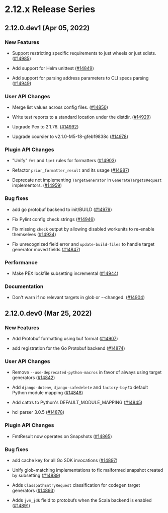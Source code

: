 # 2.12.x Release Series

## 2.12.0.dev1 (Apr 05, 2022)

### New Features

* Support restricting specific requirements to just wheels or just sdists. ([#14985](https://github.com/pantsbuild/pants/pull/14985))

* Add support for Helm unittest ([#14849](https://github.com/pantsbuild/pants/pull/14849))

* Add support for parsing address parameters to CLI specs parsing ([#14949](https://github.com/pantsbuild/pants/pull/14949))

### User API Changes

* Merge list values across config files. ([#14850](https://github.com/pantsbuild/pants/pull/14850))

* Write test reports to a standard location under the distdir. ([#14929](https://github.com/pantsbuild/pants/pull/14929))

* Upgrade Pex to 2.1.76. ([#14992](https://github.com/pantsbuild/pants/pull/14992))

* Upgrade coursier to v2.1.0-M5-18-gfebf9838c ([#14978](https://github.com/pantsbuild/pants/pull/14978))

### Plugin API Changes

* "Unify" `fmt` and `lint` rules for formatters ([#14903](https://github.com/pantsbuild/pants/pull/14903))

* Refactor `prior_formatter_result` and its usage ([#14987](https://github.com/pantsbuild/pants/pull/14987))

* Deprecate not implementing `TargetGenerator` in `GenerateTargetsRequest` implementors. ([#14959](https://github.com/pantsbuild/pants/pull/14959))

### Bug fixes

* add go protobuf backend to init/BUILD ([#14979](https://github.com/pantsbuild/pants/pull/14979))

* Fix Pylint config check strings ([#14946](https://github.com/pantsbuild/pants/pull/14946))

* Fix missing `check` output by allowing disabled workunits to re-enable themselves ([#14934](https://github.com/pantsbuild/pants/pull/14934))

* Fix unrecognized field error and `update-build-files` to handle target generator moved fields ([#14847](https://github.com/pantsbuild/pants/pull/14847))

### Performance

* Make PEX lockfile subsetting incremental ([#14944](https://github.com/pantsbuild/pants/pull/14944))

### Documentation

* Don't warn if no relevant targets in glob or --changed. ([#14904](https://github.com/pantsbuild/pants/pull/14904))

## 2.12.0.dev0 (Mar 25, 2022)

### New Features

* Add Protobuf formatting using buf format ([#14907](https://github.com/pantsbuild/pants/pull/14907))

* add registration for the Go Protobuf backend ([#14874](https://github.com/pantsbuild/pants/pull/14874))

### User API Changes

* Remove `--use-deprecated-python-macros` in favor of always using target generators ([#14842](https://github.com/pantsbuild/pants/pull/14842))

* Add `django-dotenv`, `django-safedelete` and `factory-boy` to default Python module mapping ([#14848](https://github.com/pantsbuild/pants/pull/14848))

* Add cattrs to Python's DEFAULT_MODULE_MAPPING ([#14845](https://github.com/pantsbuild/pants/pull/14845))

* hcl parser 3.0.5 ([#14878](https://github.com/pantsbuild/pants/pull/14878))

### Plugin API Changes

* FmtResult now operates on Snapshots ([#14865](https://github.com/pantsbuild/pants/pull/14865))

### Bug fixes

* add cache key for all Go SDK invocations ([#14897](https://github.com/pantsbuild/pants/pull/14897))

* Unify glob-matching implementations to fix malformed snapshot created by subsetting ([#14889](https://github.com/pantsbuild/pants/pull/14889))

* Adds `ClasspathEntryRequest` classification for codegen target generators ([#14893](https://github.com/pantsbuild/pants/pull/14893))

* Adds `jvm_jdk` field to protobufs when the Scala backend is enabled ([#14891](https://github.com/pantsbuild/pants/pull/14891))
